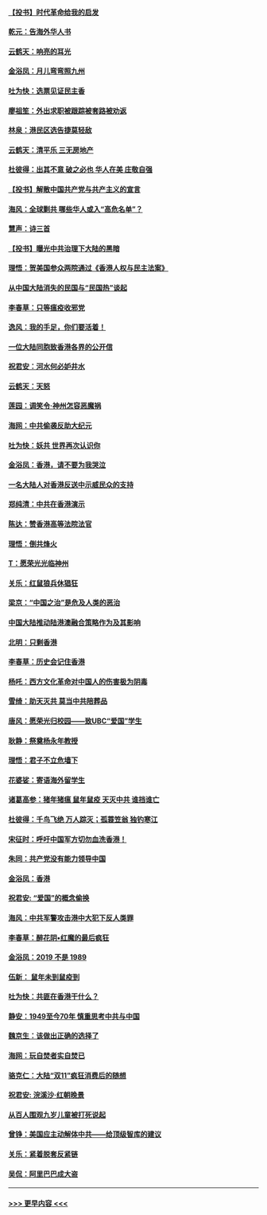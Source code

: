 #### [【投书】时代革命给我的启发](../pages/nsc993/n11684287.md?t=11281211) 
#### [乾元：告海外华人书](../pages/nsc993/n11684044.md?t=11281211) 
#### [云鹤天：响亮的耳光](../pages/nsc993/n11684254.md?t=11281211) 
#### [金浴凤：月儿弯弯照九州](../pages/nsc993/n11684231.md?t=11281211) 
#### [吐为快：选票见证民主香](../pages/nsc993/n11684206.md?t=11281211) 
#### [廖祖笙：外出求职被跟踪被套路被劝返](../pages/nsc993/n11683874.md?t=11281211) 
#### [林泉：港民区选告捷莫轻敌](../pages/nsc993/n11683930.md?t=11281211) 
#### [云鹤天：清平乐 三无房地产](../pages/nsc993/n11681521.md?t=11281211) 
#### [杜彼得：出其不意 破之必也 华人在美 庄敬自强](../pages/nsc993/n11679554.md?t=11281211) 
#### [【投书】解散中国共产党与共产主义的宣言](../pages/nsc993/n11679177.md?t=11281211) 
#### [海风：全球剿共 哪些华人或入“高危名单”？](../pages/nsc993/n11678617.md?t=11281211) 
#### [慧声：诗三首](../pages/nsc993/n11678848.md?t=11281211) 
#### [【投书】曝光中共治理下大陆的黑暗](../pages/nsc993/n11678674.md?t=11281211) 
#### [理悟：贺美国参众两院通过《香港人权与民主法案》](../pages/nsc993/n11678104.md?t=11281211) 
#### [从中国大陆消失的民国与“民国热”谈起](../pages/nsc993/n11678075.md?t=11281211) 
#### [李春草：只等瘟疫收邪党](../pages/nsc993/n11677308.md?t=11281211) 
#### [逸风：我的手足，你们要活着！](../pages/nsc993/n11676352.md?t=11281211) 
#### [一位大陆同胞致香港各界的公开信](../pages/nsc993/n11675761.md?t=11281211) 
#### [祝君安：河水何必妒井水](../pages/nsc993/n11675746.md?t=11281211) 
#### [云鹤天：天怒](../pages/nsc993/n11675718.md?t=11281211) 
#### [莲园：调笑令‧神州怎容恶魔祸](../pages/nsc993/n11675648.md?t=11281211) 
#### [海网：中共偷袭反助大纪元](../pages/nsc993/n11673515.md?t=11281211) 
#### [吐为快：妖共 世界再次认识你](../pages/nsc993/n11673506.md?t=11281211) 
#### [金浴凤：香港，请不要为我哭泣](../pages/nsc993/n11673248.md?t=11281211) 
#### [一名大陆人对香港反送中示威民众的支持](../pages/nsc993/n11672615.md?t=11281211) 
#### [郑纯清：中共在香港演示](../pages/nsc993/n11670539.md?t=11281211) 
#### [陈达：赞香港高等法院法官](../pages/nsc993/n11669542.md?t=11281211) 
#### [理悟：倒共烽火](../pages/nsc993/n11668844.md?t=11281211) 
#### [T：愿荣光光临神州](../pages/nsc993/n11668421.md?t=11281211) 
#### [关乐：红鼠狼兵休猖狂](../pages/nsc993/n11668378.md?t=11281211) 
#### [梁京：“中国之治”是危及人类的恶治](../pages/nsc993/n11668328.md?t=11281211) 
#### [中国大陆推动陆港澳融合策略作为及其影响](../pages/nsc993/n11668157.md?t=11281211) 
#### [北明：只剩香港](../pages/nsc993/n11668002.md?t=11281211) 
#### [李春草：历史会记住香港](../pages/nsc993/n11667927.md?t=11281211) 
#### [杨吒：西方文化革命对中国人的伤害极为阴毒](../pages/nsc993/n11664521.md?t=11281211) 
#### [雪绮：助天灭共 莫当中共陪葬品](../pages/nsc993/n11662650.md?t=11281211) 
#### [唐风：愿荣光归校园——致UBC“爱国”学生](../pages/nsc993/n11662194.md?t=11281211) 
#### [耿静：祭奠杨永年教授](../pages/nsc993/n11662514.md?t=11281211) 
#### [理悟：君子不立危墙下](../pages/nsc993/n11662172.md?t=11281211) 
#### [花婆娑：寄语海外留学生](../pages/nsc993/n11662121.md?t=11281211) 
#### [诸葛高参：猪年猪瘟 鼠年鼠疫 天灭中共 谁挡谁亡](../pages/nsc993/n11661980.md?t=11281211) 
#### [杜彼得：千鸟飞绝 万人踪灭；孤蓑笠翁 独钓寒江](../pages/nsc993/n11661170.md?t=11281211) 
#### [宋征时：呼吁中国军方切勿血洗香港！](../pages/nsc993/n11415318.md?t=11281211) 
#### [朱同：共产党没有能力领导中国](../pages/nsc993/n11660421.md?t=11281211) 
#### [金浴凤：香港](../pages/nsc993/n11660419.md?t=11281211) 
#### [祝君安: “爱国”的概念偷换](../pages/nsc993/n11659706.md?t=11281211) 
#### [海风：中共军警攻击港中大犯下反人类罪](../pages/nsc993/n11659632.md?t=11281211) 
#### [李春草：醉花阴•红魔的最后疯狂](../pages/nsc993/n11659287.md?t=11281211) 
#### [金浴凤：2019 不是 1989](../pages/nsc993/n11657663.md?t=11281211) 
#### [伍新： 鼠年未到鼠疫到](../pages/nsc993/n11655098.md?t=11281211) 
#### [吐为快：共匪在香港干什么？](../pages/nsc993/n11654891.md?t=11281211) 
#### [静安：1949至今70年 慎重思考中共与中国](../pages/nsc993/n11651244.md?t=11281211) 
#### [魏京生：该做出正确的选择了](../pages/nsc993/n11653084.md?t=11281211) 
#### [海网：玩自焚者实自焚已](../pages/nsc993/n11652423.md?t=11281211) 
#### [骆克仁：大陆“双11”疯狂消费后的随想](../pages/nsc993/n11652305.md?t=11281211) 
#### [祝君安: 浣溪沙·红朝晚景](../pages/nsc993/n11652258.md?t=11281211) 
#### [从百人围观九岁儿童被打死说起](../pages/nsc993/n11651030.md?t=11281211) 
#### [曾铮：美国应主动解体中共——给顶级智库的建议](../pages/nsc993/n11649888.md?t=11281211) 
#### [关乐：紧着脱套反紧链](../pages/nsc993/n11649069.md?t=11281211) 
#### [吴侃：阿里巴巴成大盗](../pages/nsc993/n11645523.md?t=11281211) 

----
#### [ >>> 更早内容 <<< ](../indexes/nsc993-earlier.md)
